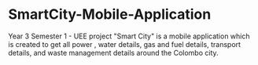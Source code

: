 # SmartCity-Mobile-Application
Year 3 Semester 1 - UEE project 
"Smart City" is a mobile application which is created to get all power , water details, gas and fuel details, transport details, and waste management details around the Colombo city.
